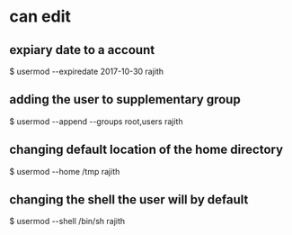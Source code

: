 # can edit 

## expiary date to a account

$ usermod --expiredate 2017-10-30 rajith

## adding the user to supplementary group

$ usermod --append --groups root,users rajith

## changing default location of the home directory

$ usermod --home /tmp rajith

## changing the shell the user will by default

$ usermod --shell /bin/sh rajith

